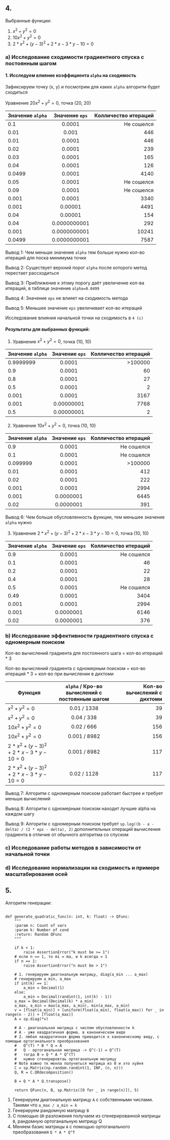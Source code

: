 ## 4.

Выбранные функции:

1. $x^2 + y^2 = 0$
2. $10x^2 + y^2 = 0$
3. $2*x^2 + (y-3)^2 + 2*x - 3*y - 10 = 0$

### a) Исследование сходимости градиентного спуска с постоянным шагом

#### 1. Исследуем влияние коэффициента `alpha` на сходимость

Зафиксируем точку (x, y) и посмотрим для каких `alpha` алгоритм будет сходиться

Уравнение $20x^2 + y^2 = 0$, точка (20, 20)

| Значение `alpha` | Значение `eps` | Колличество итераций |
|------------------|:--------------:|---------------------:|
| 0.1              |     0.0001     |           Не сошелся |
| 0.01             |     0.001      |                  446 |
| 0.01             |     0.0001     |                  446 |
| 0.02             |     0.0001     |                  239 |
| 0.03             |     0.0001     |                  165 |
| 0.04             |     0.0001     |                  126 |
| 0.0499           |     0.0001     |                 4140 |
| 0.05             |     0.0001     |           Не сошелся |
| 0.09             |     0.0001     |           Не сошелся |
| 0.001            |     0.0001     |                 3340 |
| 0.001            |    0.00001     |                 4491 |
| 0.04             |    0.00001     |                  154 |
| 0.04             |  0.0000000001  |                  292 |
| 0.001            |  0.0000000001  |                10241 |
| 0.0499           |  0.0000000001  |                 7587 |

Вывод 1: Чем меньше значение `alpha` тем больше нужно кол-во итераций для поска минимума точки

Вывод 2: Существует верхний порог `alpha` после которого метод перестает рассходиться

Вывод 3: Приближение к этому порогу даёт увеличение кол-ва итераций, в таблице значение `alpha=0.0499`

Вывод 4: Значение `eps` не влияет на сходимость метода

Вывод 5: Меньшее значение `eps` увеличивает кол-во итераций

Исследование влияния начальной точки на сходимость в `4 (c)`

#### Результаты для выбранных функций:

1. Уравнение $x^2 + y^2 = 0$, точка (10, 10)

| Значение `alpha` | Значение `eps` | Колличество итераций |
|------------------|:--------------:|---------------------:|
| 0.9999999        |     0.0001     |              >100000 |
| 0.9              |     0.0001     |                   60 |
| 0.8              |     0.0001     |                   27 |
| 0.5              |     0.0001     |                    2 |
| 0.001            |     0.0001     |                 3167 |
| 0.001            |   0.00000001   |                 7768 |
| 0.5              |   0.00000001   |                    2 |

2. Уравнение $10x^2 + y^2 = 0$, точка (10, 10)

| Значение `alpha` | Значение `eps` | Колличество итераций |
|------------------|:--------------:|---------------------:|
| 0.9              |     0.0001     |           Не сошелся |
| 0.1              |     0.0001     |           Не сошелся |
| 0.099999         |     0.0001     |              >100000 |
| 0.01             |     0.0001     |                  412 |
| 0.02             |     0.0001     |                  222 |
| 0.001            |     0.0001     |                 2994 |
| 0.001            |   0.0000001    |                 6445 |
| 0.02             |   0.0000001    |                  391 |

Вывод 6: Чем больше обусловленность функции, тем меньшее значение `alpha` нужно

3. Уравнение $2*x^2 + (y-3)^2 + 2*x - 3*y - 10 = 0$, точка (10, 10)

| Значение `alpha` | Значение `eps` | Колличество итераций |
|------------------|:--------------:|---------------------:|
| 0.9              |     0.0001     |           Не сошелся |
| 0.1              |     0.0001     |                   46 |
| 0.2              |     0.0001     |                   22 |
| 0.4              |     0.0001     |                   28 |
| 0.5              |     0.0001     |           Не сошелся |
| 0.49             |     0.0001     |                 3404 |
| 0.001            |     0.0001     |                 2994 |
| 0.001            |   0.0000001    |                 6146 |
| 0.02             |   0.0000001    |                  376 |

### b) Исследование эффективности градиентного спуска с одномерным поиском

Кол-во вычислений градиента для постоянного шага = кол-во итераций * 3

Кол-во вычислений градиента с одномерным поиском = кол-во итераций * 3 + кол-во при вычислении в дихтоми

| Функция                                | `alpha` / Кро-во вычислений с постоянным шагом | Кол-во вычислений с дихтоми |
|----------------------------------------|:----------------------------------------------:|----------------------------:|
| $x^2 + y^2 = 0$                        |                  0.01 / 1338                   |                          39 |
| $x^2 + y^2 = 0$                        |                   0.04 / 338                   |                          39 |
| $10x^2 + y^2 = 0$                      |                   0.02 / 666                   |                         156 |
| $10x^2 + y^2 = 0$                      |                  0.001 / 8982                  |                         156 |
| $2*x^2 + (y-3)^2 + 2*x - 3*y - 10 = 0$ |                  0.001 / 8982                  |                         117 |
| $2*x^2 + (y-3)^2 + 2*x - 3*y - 10 = 0$ |                  0.02 / 1128                   |                         117 |


Вывод 7: Алгоритм с одномерным поиском работает быстрее и требует меньше вычислений

Вывод 8: Алгоритм с одномерным поиском находит лучшие alpha на каждом шагу

Вывод 9: Алгоритм с одномерным поиском требует `sp.log((b - a - delta) / (2 * eps - delta), 2)` дополнительных операций вычисления градиента
в отличие от обычного алгоритма со спуском

### c) Исследование работы методов в зависимости от начальной точки


### d) Исследование нормализации на сходимость и примере масштабирования осей

## 5.
Алгоритм генерации: 
```python3

def generate_quadratic_func(n: int, k: float) -> QFunc:
    """
    :param n: Count of vars
    :param k: Number of cond
    :return: Random QFunc
    """
    
    if k < 1:
        raise AssertionError("k must be >= 1")
    # если n == 1, то mi = ma, и k всегда = 1
    if n == 1:
        raise AssertionError("n must be > 1")

    # 1. генерируем диагональную матрицу, diag(a_min ... a_max)
    # генерируем a_min, a_max
    if int(k) == 1:
        a_min = Decimal(1)
    else:
        a_min = Decimal(randint(1, int(k) - 1))
    a_max = Decimal(Decimal(k) * a_min)
    a_max, a_min = max(a_max, a_min), min(a_max, a_min)
    v = [float(a_min)] + [uniform(float(a_min), float(a_max)) for _ in range(n - 2)] + [float(a_max)]
    A = sp.diag(*v)

    # A - диагональная матрица с числом обусловленности k
    # A - уже квадратичная форма. в каноническом виде
    # 2. любая квадратичная форма приводится к каноническому виду, с помощью ортоганального преобразования
    #   Q^(T) * B * Q = A
    #   Q - ортоганальная матрица -> Q^(-1) = Q^(T)
    #   тогда B = Q * A * Q^(T)
    #   нужно сгенерировтаь ортоганальную матрицу
    # Note важно тк монла получиться матрица из 0 и это хуйня
    C = sp.Matrix(np.random.randint(1, INF, (n, n)))
    Q, R = C.QRdecomposition()

    B = Q * A * Q.transpose()

    return QFunc(n, B, sp.Matrix([0 for _ in range(n)]), 5)
```

1. Генерируем диагональную матрицу `A` с собственными числами. Такими что `a_max / a_min = k`
2. Генерируем рандомную матрицу `B`
3. С помощью `QR` разложения получаем из сгенерированной матрицы `B`, рандомную ортоганальную митрицу Q
4. Меняем базис матрицы `A` с помощью ортоганального преобразования `Q * A * Q^T`
